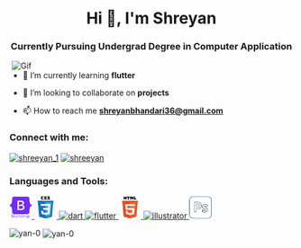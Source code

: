 <h1 align="center">Hi 👋, I'm Shreyan</h1>
<h3 align="center">Currently Pursuing Undergrad Degree in Computer Application</h3>
<img align="right" width="500" alt="Gif" src="http://media.tumblr.com/tumblr_md161cczqj1rrc78e.gif">

- 🌱 I’m currently learning **flutter**

- 👯 I’m looking to collaborate on **projects**

- 📫 How to reach me **shreyanbhandari36@gmail.com**

<h3 align="left">Connect with me:</h3>
<p align="left">
<a href="https://twitter.com/shreeyan_1" target="blank"><img align="center" src="https://raw.githubusercontent.com/rahuldkjain/github-profile-readme-generator/master/src/images/icons/Social/twitter.svg" alt="shreeyan_1" height="30" width="40" /></a>
<a href="https://linkedin.com/in/shreeyan" target="blank"><img align="center" src="https://raw.githubusercontent.com/rahuldkjain/github-profile-readme-generator/master/src/images/icons/Social/linked-in-alt.svg" alt="shreeyan" height="30" width="40" /></a>
</p>

<h3 align="left">Languages and Tools:</h3>
<p align="left"> <a href="https://getbootstrap.com" target="_blank" rel="noreferrer"> <img src="https://raw.githubusercontent.com/devicons/devicon/master/icons/bootstrap/bootstrap-plain-wordmark.svg" alt="bootstrap" width="40" height="40"/> </a> <a href="https://www.w3schools.com/css/" target="_blank" rel="noreferrer"> <img src="https://raw.githubusercontent.com/devicons/devicon/master/icons/css3/css3-original-wordmark.svg" alt="css3" width="40" height="40"/> </a> <a href="https://dart.dev" target="_blank" rel="noreferrer"> <img src="https://www.vectorlogo.zone/logos/dartlang/dartlang-icon.svg" alt="dart" width="40" height="40"/> </a> <a href="https://flutter.dev" target="_blank" rel="noreferrer"> <img src="https://www.vectorlogo.zone/logos/flutterio/flutterio-icon.svg" alt="flutter" width="40" height="40"/> </a> <a href="https://www.w3.org/html/" target="_blank" rel="noreferrer"> <img src="https://raw.githubusercontent.com/devicons/devicon/master/icons/html5/html5-original-wordmark.svg" alt="html5" width="40" height="40"/> </a> <a href="https://www.adobe.com/in/products/illustrator.html" target="_blank" rel="noreferrer"> <img src="https://www.vectorlogo.zone/logos/adobe_illustrator/adobe_illustrator-icon.svg" alt="illustrator" width="40" height="40"/> </a> <a href="https://www.photoshop.com/en" target="_blank" rel="noreferrer"> <img src="https://raw.githubusercontent.com/devicons/devicon/master/icons/photoshop/photoshop-line.svg" alt="photoshop" width="40" height="40"/> </a> </p>

<p><img align="left" src="https://github-readme-stats.vercel.app/api/top-langs?username=yan-0&show_icons=true&theme=dark&locale=en&layout=compact" alt="yan-0" /></p>

<p>&nbsp;<img align="center" src="https://github-readme-stats.vercel.app/api?username=yan-0&show_icons=true&theme=dark&locale=en" alt="yan-0" /></p>
